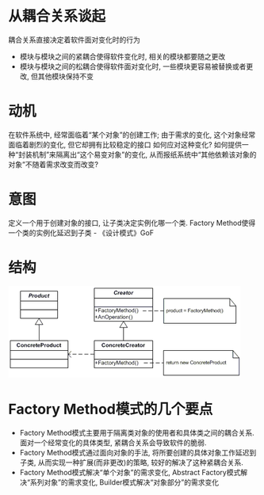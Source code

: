 # 从耦合关系谈起
耦合关系直接决定着软件面对变化时的行为

- 模块与模块之间的紧耦合使得软件变化时, 相关的模块都要随之更改
- 模块与模块之间的松耦合使得软件面对变化时, 一些模块更容易被替换或者更改, 但其他模块保持不变

# 动机
在软件系统中, 经常面临着“某个对象”的创建工作; 由于需求的变化, 这个对象经常面临着剧烈的变化, 但它却拥有比较稳定的接口
如何应对这种变化? 如何提供一种“封装机制”来隔离出“这个易变对象”的变化, 从而报纸系统中“其他依赖该对象的对象”不随着需求改变而改变?

# 意图
定义一个用于创建对象的接口, 让子类决定实例化哪一个类. Factory Method使得一个类的实例化延迟到子类 - 《设计模式》GoF

# 结构
![](./factory_method.gif)

# Factory Method模式的几个要点
- Factory Method模式主要用于隔离类对象的使用者和具体类之间的耦合关系. 面对一个经常变化的具体类型, 紧耦合关系会导致软件的脆弱.
- Factory Method模式通过面向对象的手法, 将所要创建的具体对象工作延迟到子类, 从而实现一种扩展(而非更改)的策略, 较好的解决了这种紧耦合关系.
- Factory Method模式解决“单个对象”的需求变化, Abstract Factory模式解决“系列对象”的需求变化, Builder模式解决“对象部分”的需求变化